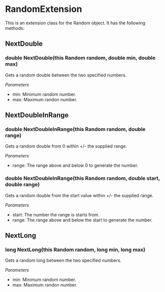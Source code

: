 # RandomExtension

This is an extension class for the Random object. It has the following methods:

## NextDouble
### double NextDouble(this Random random, double min, double max)

Gets a random double between the two specified numbers.

*Parameters*

* min: Minimum random number.
* max: Maximum randon number.

## NextDoubleInRange
### double NextDoubleInRange(this Random random, double range)

Gets a random double from 0 within +/- the supplied range.

*Parameters*

* range: The range above and below 0 to generate the number.

### double NextDoubleInRange(this Random random, double start, double range)

Gets a random double from the start value within +/- the supplied range.

*Parameters*

* start: The number the range is starts from.
* range: The range above and below the start to generate the number.

## NextLong
### long NextLong(this Random random, long min, long max)

Gets a random long between the two specified numbers.

*Parameters*

* min: Minimum random number.
* max: Maximum randon number.
